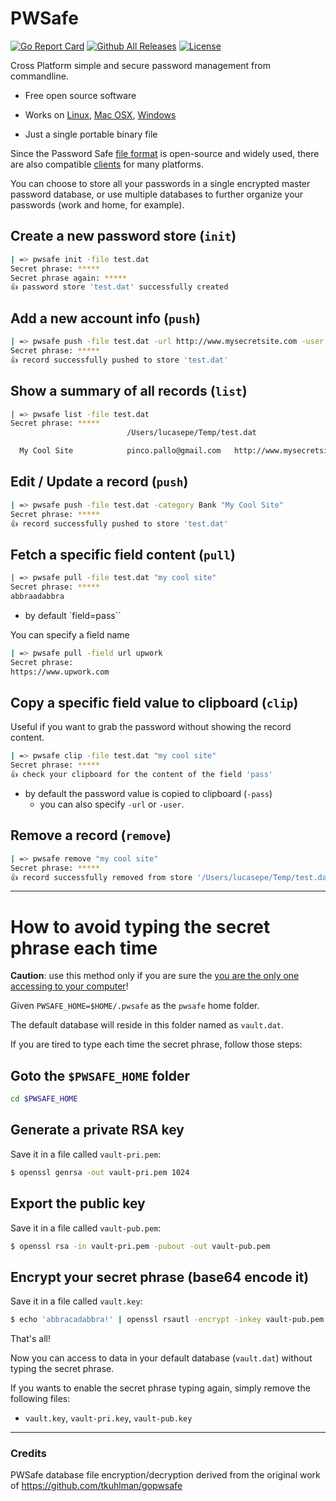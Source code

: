 # PWSafe

[![Go Report Card](https://goreportcard.com/badge/github.com/lucasepe/pwsafe)](https://goreportcard.com/report/github.com/lucasepe/pwsafe) [![Github All Releases](https://img.shields.io/github/downloads/lucasepe/pwsafe/total.svg)](https://github.com/lucasepe/pwsafe/releases) [![License](https://img.shields.io/badge/License-MIT-blue.svg)](https://github.com/gojp/goreportcard/blob/master/LICENSE)

Cross Platform simple and secure password management from commandline.

- Free open source software
- Works on [Linux](https://github.com/lucasepe/pwsafe/releases/download/v1.0.2/pwsafe-linux-amd64), [Mac OSX](https://github.com/lucasepe/pwsafe/releases/download/v1.0.2/pwsafe-darwin-amd64), [Windows](https://github.com/lucasepe/pwsafe/releases/download/v1.0.2/pwsafe-windows-amd64.exe)

- Just a single portable binary file

Since the Password Safe [file format](https://raw.githubusercontent.com/jpvasquez/PasswordSafe/master/docs/formatV3.txt) is open-source and widely used, there are also compatible [clients](https://pwsafe.org/relatedprojects.shtml) for many platforms.

You can choose to store all your passwords in a single encrypted master password database, or use multiple databases to further organize your passwords (work and home, for example).

## Create a new password store (`init`)

```bash
| => pwsafe init -file test.dat
Secret phrase: *****
Secret phrase again: ***** 
👍 password store 'test.dat' successfully created
```

## Add a new account info (`push`)

```bash
| => pwsafe push -file test.dat -url http://www.mysecretsite.com -user pinco.pallo@gmail.com -pass abbraadabbra "My Cool Site"
Secret phrase: *****
👍 record successfully pushed to store 'test.dat'
```

## Show a summary of all records (`list`)

```bash
| => pwsafe list -file test.dat
Secret phrase: *****
                          /Users/lucasepe/Temp/test.dat 

  My Cool Site            pinco.pallo@gmail.com   http://www.mysecretsite.com
```

## Edit / Update a record (`push`)

```bash
| => pwsafe push -file test.dat -category Bank "My Cool Site"
Secret phrase: *****
👍 record successfully pushed to store 'test.dat'
```

## Fetch a specific field content (`pull`)

```bash
| => pwsafe pull -file test.dat "my cool site"
Secret phrase: *****
abbraadabbra
```

- by default `field=pass``

You can specify a field name

```bash
| => pwsafe pull -field url upwork
Secret phrase: 
https://www.upwork.com
```

## Copy a specific field value to clipboard (`clip`)

Useful if you want to grab the password without showing the record content.

```bash
| => pwsafe clip -file test.dat "my cool site"
Secret phrase: *****
👍 check your clipboard for the content of the field 'pass'
```

- by default the password value is copied to clipboard (`-pass`) 
  - you can also specify `-url` or `-user`.

## Remove a record (`remove`)

```bash
| => pwsafe remove "my cool site"
Secret phrase: *****
👍 record successfully removed from store '/Users/lucasepe/Temp/test.dat'
```

---

# How to avoid typing the secret phrase each time

**Caution**: use this method only if you are sure the <u>you are the only one accessing to your computer</u>!

Given `PWSAFE_HOME=$HOME/.pwsafe` as the `pwsafe` home folder.

The default database will reside in this folder named as `vault.dat`.

If you are tired to type each time the secret phrase, follow those steps:

## Goto the `$PWSAFE_HOME` folder

```bash
cd $PWSAFE_HOME
```

## Generate a private RSA key

Save it in a file called `vault-pri.pem`:

```bash
$ openssl genrsa -out vault-pri.pem 1024 
```

## Export the public key

Save it in a file called `vault-pub.pem`:

```bash
$ openssl rsa -in vault-pri.pem -pubout -out vault-pub.pem 
```

## Encrypt your secret phrase (base64 encode it)

Save it in a file called `vault.key`:

```bash
$ echo 'abbracadabbra!' | openssl rsautl -encrypt -inkey vault-pub.pem -pubin | base64 > vault.key
```

That's all! 

Now you can access to data in your default database (`vault.dat`) without typing the secret phrase.

If you wants to enable the secret phrase typing again, simply remove the following files:

- `vault.key`, `vault-pri.key`, `vault-pub.key`

---

### Credits ###

PWSafe database file encryption/decryption derived from the original work of https://github.com/tkuhlman/gopwsafe 